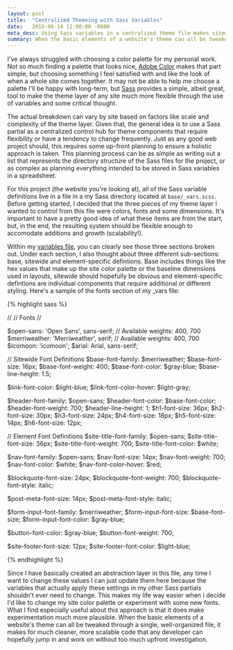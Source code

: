 ```yaml
---
layout: post
title:  "Centralized Themeing with Sass Variables"
date:   2016-06-14 11:00:00 -0600
meta_desc: Using Sass variables in a centralized theme file makes sitewide theme updates simple.
summary: When the basic elements of a website's theme can all be tweaked through a single, well-organized file, it makes for much cleaner, more scalable code that any developer can hopefully jump in and work on without too much upfront investigation.
---
```

I've always struggled with choosing a color palette for my personal work. Not so much finding a palette that looks nice, [Adobe Color](https://color.adobe.com/) makes that part simple, but choosing something I feel satisfied with and like the look of when a whole site comes together. It may not be able to help me choose a palette I'll be happy with long-term, but [Sass](http://sass-lang.com/) provides a simple, albeit great, tool to make the theme layer of any site much more flexible through the use of variables and some critical thought.

The actual breakdown can vary by site based on factors like scale and complexity of the theme layer. Given that, the general idea is to use a Sass partial as a centralized control hub for theme components that require flexibility or have a tendency to change frequently. Just as any good web project should, this requires some up-front planning to ensure a holistic approach is taken. This planning process can be as simple as writing out a list that represents the directory structure of the Sass files for the project, or as complex as planning everything intended to be stored in Sass variables in a spreadsheet.

For this project (the website you're looking at), all of the Sass variable definitions live in a file in a my Sass directory located at `base/_vars.scss`. Before getting started, I decided that the three pieces of my theme layer I wanted to control from this file were colors, fonts and some dimensions. It's important to have a pretty good idea of what these items are from the start, but, in the end, the resulting system should be flexible enough to accomodate additions and growth (scalability!).

Within my [variables file](https://github.com/nswitzer/1aw/blob/master/_sass/base/_vars.scss), you can clearly see those three sections broken out. Under each section, I also thought about three different sub-sections: base, sitewide and element-specific defintions. Base includes things like the hex values that make up the site color palette or the baseline dimensions used in layouts, sitewide should hopefully be obvious and element-specific defintions are individual components that require additional or different styling. Here's a sample of the fonts section of my _vars file:

{% highlight sass %}

//
// Fonts
//

$open-sans: 'Open Sans', sans-serif; // Available weights: 400, 700
$merriweather: 'Merriweather', serif; // Available weights: 400, 700
$icomoon: 'icomoon';
$arial: Arial, sans-serif;

// Sitewide Font Definitions
$base-font-family: $merriweather;
$base-font-size: 16px;
$base-font-weight: 400;
$base-font-color: $gray-blue;
$base-line-height: 1.5;

$link-font-color: $light-blue;
$link-font-color-hover: $light-gray;

$header-font-family: $open-sans;
$header-font-color: $base-font-color;
$header-font-weight: 700;
$header-line-height: 1;
$h1-font-size: 36px;
$h2-font-size: 30px;
$h3-font-size: 24px;
$h4-font-size: 18px;
$h5-font-size: 14px;
$h6-font-size: 12px;

// Element Font Definitions
$site-title-font-family: $open-sans;
$site-title-font-size: 36px;
$site-title-font-weight: 700;
$site-title-font-color: $white;

$nav-font-family: $open-sans;
$nav-font-size: 14px;
$nav-font-weight: 700;
$nav-font-color: $white;
$nav-font-color-hover: $red;

$blockquote-font-size: 24px;
$blockquote-font-weight: 700;
$blockquote-font-style: italic;

$post-meta-font-size: 14px;
$post-meta-font-style: italic;

$form-input-font-family: $merriweather;
$form-input-font-size: $base-font-size;
$form-input-font-color: $gray-blue;

$button-font-color: $gray-blue;
$button-font-weight: 700;

$site-footer-font-size: 12px;
$site-footer-font-color: $light-blue;

{% endhighlight %}

Since I have basically created an abstraction layer in this file, any time I want to change these values I can just update them here because the variables that actually apply these settings in my other Sass partials shouldn't ever need to change. This makes my life way easier when I decide I'd like to change my site color palette or experiment with some new fonts. What I find especially useful about this approach is that it does make experimentation much more plausible. When the basic elements of a website's theme can all be tweaked through a single, well-organized file, it makes for much cleaner, more scalable code that any developer can hopefully jump in and work on without too much upfront investigation.